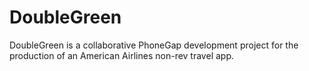 DoubleGreen
===========

DoubleGreen is a collaborative PhoneGap development project for the production of an American Airlines non-rev travel app.

